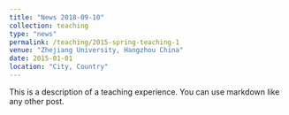 ```yaml
---
title: "News 2018-09-10"
collection: teaching
type: "news"
permalink: /teaching/2015-spring-teaching-1
venue: "Zhejiang University, Hangzhou China"
date: 2015-01-01
location: "City, Country"
---
```


This is a description of a teaching experience. You can use markdown like any other post.

